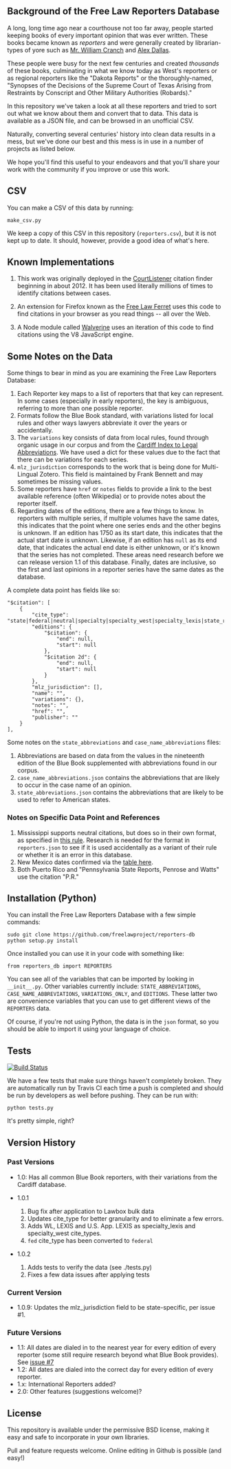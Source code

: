 ## Background of the Free Law Reporters Database

A long, long time ago near a courthouse not too far away, people started keeping books of every important opinion that was ever written. These books became known as *reporters* and were generally created by librarian-types of yore such as [Mr. William Cranch][crancherton] and [Alex Dallas][dalorama].

These people were busy for the next few centuries and created *thousands* of these books, culminating in what we know today as West's reporters or as regional reporters like the "Dakota Reports" or the thoroughly-named, "Synopses of the Decisions of the Supreme Court of Texas Arising from Restraints by Conscript and Other Military Authorities (Robards)."

In this repository we've taken a look at all these reporters and tried to sort out what we know about them and convert that to data. This data is available as a JSON file, and can be browsed in an unofficial CSV.

Naturally, converting several centuries' history into clean data results in a mess, but we've done our best and this mess is in use in a number of projects as listed below.

We hope you'll find this useful to your endeavors and that you'll share your work with the community if you improve or use this work.


## CSV

You can make a CSV of this data by running:

    make_csv.py

We keep a copy of this CSV in this repository (`reporters.csv`), but it is not kept up to date. It should, however, provide a good idea of what's here.


## Known Implementations

 1. This work was originally deployed in the [CourtListener][cl] citation
    finder beginning in about 2012. It has been used literally millions of
    times to identify citations between cases.

 1. An extension for Firefox known as the [Free Law Ferret][ferret] uses this
    code to find citations in your browser as you read things -- all over the
    Web.

 1. A Node module called [Walverine][walv] uses an iteration of this code to
    find citations using the V8 JavaScript engine.


## Some Notes on the Data

Some things to bear in mind as you are examining the Free Law Reporters
Database:

 1. Each Reporter key maps to a list of reporters that that key can represent.
    In some cases (especially in early reporters), the key is ambiguous,
    referring to more than one possible reporter.
 1. Formats follow the Blue Book standard, with variations listed for local
    rules and other ways lawyers abbreviate it over the years or accidentally.
 1. The `variations` key consists of data from local rules, found through
    organic usage in our corpus and from the [Cardiff Index to Legal
    Abbreviations][cardiff]. We have used a dict for these values due to the
    fact that there can be variations for each series.
 1. `mlz_jurisdiction` corresponds to the work that is being done for
    Multi-Lingual Zotero. This field is maintained by Frank Bennett and may
    sometimes be missing values.
 1. Some reporters have `href` or `notes` fields to provide a link to the
    best available reference (often Wikipedia) or to provide notes about the
    reporter itself.
 1. Regarding dates of the editions, there are a few things to know. In
    reporters with multiple series, if multiple volumes have the same dates,
    this indicates that the point where one series ends and the other begins is
    unknown. If an edition has 1750 as its start date, this indicates that the
    actual start date is unknown. Likewise, if an edition has `null` as its
    end date, that indicates the actual end date is either unknown, or it's
    known that the series has not completed. These areas need research before
    we can release version 1.1 of this database. Finally, dates are inclusive,
    so the first and last opinions in a reporter series have the same dates as
    the database.

A complete data point has fields like so:

    "$citation": [
        {
            "cite_type": "state|federal|neutral|specialty|specialty_west|specialty_lexis|state_regional|scotus_early",
            "editions": {
                "$citation": {
                    "end": null,
                    "start": null
                },
                "$citation 2d": {
                    "end": null,
                    "start": null
                }
            },
            "mlz_jurisdiction": [],
            "name": "",
            "variations": {},
            "notes": "",
            "href": "",
            "publisher": ""
        }
    ],

Some notes on the `state_abbreviations` and `case_name_abbreviations` files:

 1. Abbreviations are based on data from the values in the nineteenth edition
    of the Blue Book supplemented with abbreviations found in our corpus.
 1. `case_name_abbreviations.json` contains the abbreviations that are likely
    to occur in the case name of an opinion.
 1. `state_abbreviations.json` contains the abbreviations that are likely to be
    used to refer to American states.


### Notes on Specific Data Point and References

 1. Mississippi supports neutral citations, but does so in their own format, as
    specified in [this rule][missingthepoint]. Research is needed for the
    format in `reporters.json` to see if it is used accidentally as a variant
    of their rule or whether it is an error in this database.
 1. New Mexico dates confirmed via the [table here][nmdates].
 1. Both Puerto Rico and "Pennsylvania State Reports, Penrose and
    Watts" use the citation "P.R."


## Installation (Python)

You can install the Free Law Reporters Database with a few simple commands:

    sudo git clone https://github.com/freelawproject/reporters-db
    python setup.py install

Once installed you can use it in your code with something like:

    from reporters_db import REPORTERS

You can see all of the variables that can be imported by looking in
`__init__.py`. Other variables currently include: `STATE_ABBREVIATIONS`,
`CASE_NAME_ABBREVIATIONS`, `VARIATIONS_ONLY`, and `EDITIONS`. These latter two
are convenience variables that you can use to get different views of the
`REPORTERS` data.

Of course, if you're not using Python, the data is in the `json` format, so
you should be able to import it using your language of choice.


## Tests

[![Build Status](https://travis-ci.org/freelawproject/reporters-db.svg?branch=master)][travis]

We have a few tests that make sure things haven't completely broken. They are
automatically run by Travis CI each time a push is completed and should be run
by developers as well before pushing. They can be run with:

    python tests.py

It's pretty simple, right?


## Version History

### Past Versions

 - 1.0: Has all common Blue Book reporters, with their variations from the Cardiff database.
 - 1.0.1

    1. Bug fix after application to Lawbox bulk data
    2. Updates cite_type for better granularity and to eliminate a few errors.
    3. Adds WL, LEXIS and U.S. App. LEXIS as specialty_lexis and specialty_west cite_types.
    4. `fed` cite_type has been converted to `federal`

 - 1.0.2

    1. Adds tests to verify the data (see ./tests.py)
    2. Fixes a few data issues after applying tests

### Current Version

 - 1.0.9: Updates the mlz_jurisdiction field to be state-specific, per issue #1.

### Future Versions

 - 1.1: All dates are dialed in to the nearest year for every edition of every reporter (some still require
         research beyond what Blue Book provides). See [issue #7][7]
 - 1.2: All dates are dialed into the correct day for every edition of every reporter.
 - 1.x: International Reporters added?
 - 2.0: Other features (suggestions welcome)?


## License

This repository is available under the permissive BSD license, making it easy
and safe to incorporate in your own libraries.

Pull and feature requests welcome. Online editing in Github is possible (and easy!)



[crancherton]: https://en.wikipedia.org/wiki/William_Cranch
[dalorama]: https://en.wikipedia.org/wiki/Alexander_J._Dallas_%28statesman%29
[cl]: https://www.courtlistener.com
[ferret]: http://citationstylist.org/2013/08/20/free-law-ferret-document-to-cited-cases-in-a-click/
[walv]: https://github.com/adelevie/walverine
[cardiff]: http://www.legalabbrevs.cardiff.ac.uk/
[missingthepoint]: http://www.aallnet.org/main-menu/Advocacy/access/citation/neutralrules/rules-ms.html
[nmdates]: http://www.nmcompcomm.us/nmcases/pdf/NM%20Reports%20to%20Official%20-%20Vols.%201-75.pdf
[travis]: https://travis-ci.org/freelawproject/reporters-db
[7]: https://github.com/freelawproject/reporters-db/issues/7
